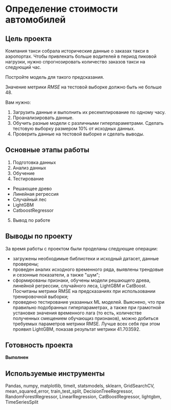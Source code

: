 # Определение стоимости автомобилей

## Цель проекта
Компания такси собрала исторические данные о заказах такси в аэропортах. Чтобы привлекать больше водителей в период пиковой нагрузки, нужно спрогнозировать количество заказов такси на следующий час. 

Постройте модель для такого предсказания.

Значение метрики *RMSE* на тестовой выборке должно быть не больше 48.

Вам нужно:

1. Загрузить данные и выполнить их ресемплирование по одному часу.
2. Проанализировать данные.
3. Обучить разные модели с различными гиперпараметрами. Сделать тестовую выборку размером 10% от исходных данных.
4. Проверить данные на тестовой выборке и сделать выводы.

## Основные этапы работы
1.  Подготовка данных
2.  Анализ данных
3.  Обучение
4.  Тестирование
-  Решающее древо
-  Линейная регрессия
-  Случайный лес
-  LightGBM
-  CatboostRegressor
5.  Вывод по работе

## Выводы по проекту
За время работы с проектом были проделаны следующие операции:
    
- загружены необходимые библиотеки и исходный датасет, данные проверены;
- проведен аналих исходного временного ряда, выявлены трендовые и сезонные показатели, а также "шум";
- сформированы признаки, обучены модели решающего древа, линейной регрессии, случайного леса, LightGBM и CatBoost. Посчитаны метрики RMSE на предсказаниях при использовании тренировочной выборки; 
- проведено тестирование указанных ML моделей. Выяснено, что при правильно подобранных гиперпараметрах, а также при грамотной установке значения временного лага (то есть, количестве полученных смещением обучающиз признаков), можно добиться требуемых параметров метрики RMSE. Лучше всех себя при этом проявил LightGBM, показав результат метрики 41.703592.
## Готовность проекта 
**Выполнен**

## Используемые инструменты
Pandas, numpy, matplotlib, timeit, statsmodels, sklearn, GridSearchCV, mean_squared_error, train_test_split, DecisionTreeRegressor, RandomForestRegressor, LinearRegression, CatBoostRegressor, lightgbm, TimeSeriesSplit
